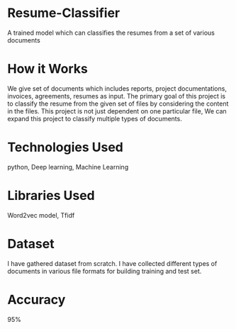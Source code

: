 # Resume-Classifier
A trained model which can classifies the resumes from a set of various documents

# How it Works
We give set of documents which includes reports, project documentations, invoices, agreements, resumes as input. The primary goal of this project is to classify the resume from the given set of files by considering the content in the files. This project is not just dependent on one particular file, We can expand this project to classify multiple types of documents.

# Technologies Used
python,
Deep learning, Machine Learning

# Libraries Used
Word2vec model,
Tfidf


# Dataset
I have gathered dataset from scratch. I have collected different types of documents in various file formats for building training and test set.

# Accuracy
95%

